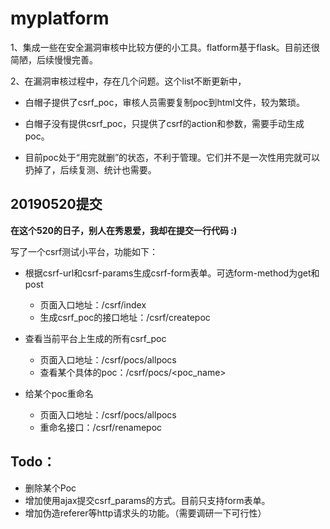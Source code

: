 # myplatform
1、集成一些在安全漏洞审核中比较方便的小工具。flatform基于flask。目前还很简陋，后续慢慢完善。

2、在漏洞审核过程中，存在几个问题。这个list不断更新中，

   * 白帽子提供了csrf_poc，审核人员需要复制poc到html文件，较为繁琐。
    
   * 白帽子没有提供csrf_poc，只提供了csrf的action和参数，需要手动生成poc。
    
   * 目前poc处于“用完就删”的状态，不利于管理。它们并不是一次性用完就可以扔掉了，后续复测、统计也需要。
    
    
    

## 20190520提交

**在这个520的日子，别人在秀恩爱，我却在提交一行代码 :)**

写了一个csrf测试小平台，功能如下：  
* 根据csrf-url和csrf-params生成csrf-form表单。可选form-method为get和post  
    * 页面入口地址：/csrf/index  
    * 生成csrf_poc的接口地址：/csrf/createpoc  

* 查看当前平台上生成的所有csrf_poc  
    * 页面入口地址：/csrf/pocs/allpocs  
    * 查看某个具体的poc：/csrf/pocs/<poc_name>  

* 给某个poc重命名  
    * 页面入口地址：/csrf/pocs/allpocs  
    * 重命名接口：/csrf/renamepoc  

## Todo：  
* 删除某个Poc  
* 增加使用ajax提交csrf_params的方式。目前只支持form表单。  
* 增加伪造referer等http请求头的功能。（需要调研一下可行性）  
